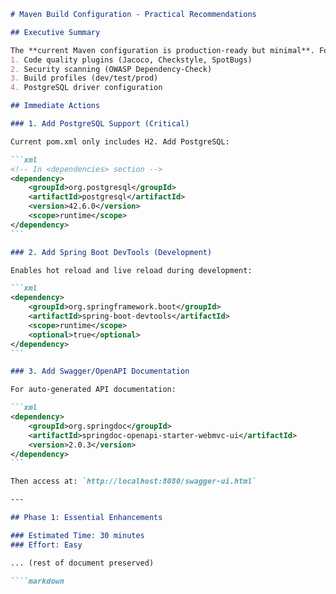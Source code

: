 ````markdown
# Maven Build Configuration - Practical Recommendations

## Executive Summary

The **current Maven configuration is production-ready but minimal**. For enterprise use, enhance with:
1. Code quality plugins (Jacoco, Checkstyle, SpotBugs)
2. Security scanning (OWASP Dependency-Check)
3. Build profiles (dev/test/prod)
4. PostgreSQL driver configuration

## Immediate Actions

### 1. Add PostgreSQL Support (Critical)

Current pom.xml only includes H2. Add PostgreSQL:

```xml
<!-- In <dependencies> section -->
<dependency>
    <groupId>org.postgresql</groupId>
    <artifactId>postgresql</artifactId>
    <version>42.6.0</version>
    <scope>runtime</scope>
</dependency>
```

### 2. Add Spring Boot DevTools (Development)

Enables hot reload and live reload during development:

```xml
<dependency>
    <groupId>org.springframework.boot</groupId>
    <artifactId>spring-boot-devtools</artifactId>
    <scope>runtime</scope>
    <optional>true</optional>
</dependency>
```

### 3. Add Swagger/OpenAPI Documentation

For auto-generated API documentation:

```xml
<dependency>
    <groupId>org.springdoc</groupId>
    <artifactId>springdoc-openapi-starter-webmvc-ui</artifactId>
    <version>2.0.3</version>
</dependency>
```

Then access at: `http://localhost:8080/swagger-ui.html`

---

## Phase 1: Essential Enhancements

### Estimated Time: 30 minutes
### Effort: Easy

... (rest of document preserved)

````markdown
